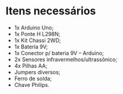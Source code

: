 # Itens necessários

* 1x Arduino Uno;
* 1x Ponte H L298N;
* 1x Kit Chassi 2WD;
* 1x Bateria 9V;
* 1x Conector p/ bateria 9V – Arduino;
* 2x Sensores infravermelhos/ultrassônico;
* 4x Pilhas AA;
* Jumpers diversos;
* Ferro de solda;
* Chave Philips.
